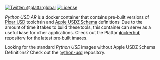 [![Twitter: @plattarglobal](https://img.shields.io/badge/contact-@plattarglobal-blue.svg?style=flat)](https://twitter.com/plattarglobal)
[![License](https://img.shields.io/badge/license-Apache%202.0-blue.svg?style=flat)](LICENSE)

_Python USD AR_ is a docker container that contains pre-built versions of [Pixar USD](https://github.com/PixarAnimationStudios/USD) toolchain and [Apple USDZ Schema](https://developer.apple.com/documentation/arkit/usdz_schemas_for_ar) definitions. Due to the amount of time it takes to build these tools, this container can serve as a useful base for other applications. Check out the Plattar [dockerhub](https://hub.docker.com/r/plattar/python-usd-ar) repository for the latest pre-built images.

Looking for the standard _Python USD_ images without Apple USDZ Schema Definitions? Check out the [python-usd](https://github.com/Plattar/python-usd) repository.

